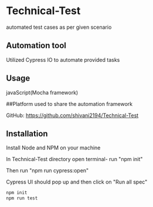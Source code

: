 # Technical-Test
automated test cases as per given scenario
## Automation tool 

Utilized Cypress IO to automate provided tasks

## Usage

javaScript(Mocha framework)

##Platform used to share the automation framework

GitHub: https://github.com/shivani2194/Technical-Test

## Installation

Install Node and NPM on your machine

In Technical-Test directory open terminal- run "npm init"

Then run "npm run cypress:open"

Cypress UI should pop up and then click on "Run all spec"

  ```  bash
  npm init
  npm run test
  ```
